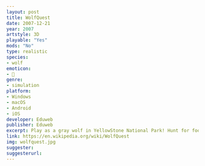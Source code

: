 ```yaml
---
layout: post
title: WolfQuest
date: 2007-12-21
year: 2007
artstyle: 3D
playable: "Yes"
mods: "No"
type: realistic
species: 
- wolf
emoticon:
- 🐺
genre: 
- simulation
platform:
- Windows
- macOS
- Android
- iOS
developer: Eduweb
publisher: Eduweb
excerpt: Play as a gray wolf in YellowStone National Park! Hunt for food, find a mate, raise puppies, and more in singleplayer. Play with others in online multiplayer.
link: https://en.wikipedia.org/wiki/WolfQuest
img: wolfquest.jpg
suggester: 
suggesterurl: 
---
```


